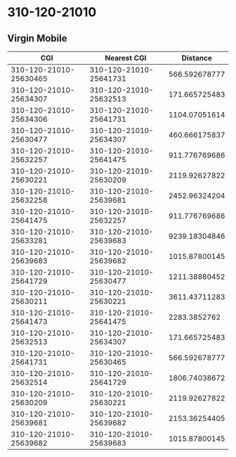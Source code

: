 # 310-120-21010
## Virgin Mobile


| CGI | Nearest CGI | Distance |
|-----|-------------|----------|
| 310-120-21010-25630465 | 310-120-21010-25641731 | 566.592678777 |
| 310-120-21010-25634307 | 310-120-21010-25632513 | 171.665725483 |
| 310-120-21010-25634306 | 310-120-21010-25641731 | 1104.07051614 |
| 310-120-21010-25630477 | 310-120-21010-25634307 | 460.666175837 |
| 310-120-21010-25632257 | 310-120-21010-25641475 | 911.776769686 |
| 310-120-21010-25630221 | 310-120-21010-25630209 | 2119.92627822 |
| 310-120-21010-25632258 | 310-120-21010-25639681 | 2452.96324204 |
| 310-120-21010-25641475 | 310-120-21010-25632257 | 911.776769686 |
| 310-120-21010-25633281 | 310-120-21010-25639683 | 9239.18304846 |
| 310-120-21010-25639683 | 310-120-21010-25639682 | 1015.87800145 |
| 310-120-21010-25641729 | 310-120-21010-25630477 | 1211.38880452 |
| 310-120-21010-25630211 | 310-120-21010-25630221 | 3611.43711283 |
| 310-120-21010-25641473 | 310-120-21010-25641475 | 2283.3852762 |
| 310-120-21010-25632513 | 310-120-21010-25634307 | 171.665725483 |
| 310-120-21010-25641731 | 310-120-21010-25630465 | 566.592678777 |
| 310-120-21010-25632514 | 310-120-21010-25641729 | 1806.74038672 |
| 310-120-21010-25630209 | 310-120-21010-25630221 | 2119.92627822 |
| 310-120-21010-25639681 | 310-120-21010-25639682 | 2153.36254405 |
| 310-120-21010-25639682 | 310-120-21010-25639683 | 1015.87800145 |

